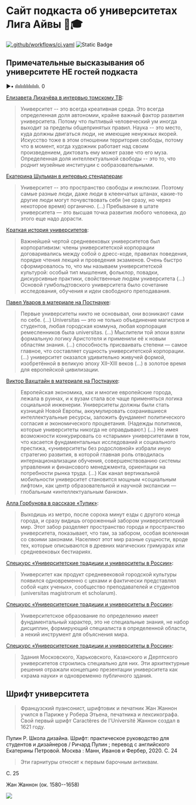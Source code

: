 # Сайт подкаста об университетах Лига Айвы 🏫🎓

[![.github/workflows/ci.yaml](https://github.com/pages-themes/merlot/actions/workflows/ci.yaml/badge.svg)](https://github.com/pages-themes/merlot/actions/workflows/ci.yaml)  ![Static Badge](https://img.shields.io/badge/podcast-8A2BE2)

## Примечательные высказывания об университете НЕ гостей подкаста

▶• ılıılıılılılıılıılı. 0

[Елизавета Лихачёва в интервью томскому ТВ](https://youtu.be/j8Q9voHRM-U?si=5oNlbBKo0FT6TgRD&t=86): 
> Университет -- это всегда креативная среда. Это всегда определенная доля автономии, крайне важный фактор развития университета. Потому что пытливый человеческий ум иногда выходит за пределы общепринятых правил. Наука -- это место, куда должны двигаться люди, не имеющие ненужных якорей. 
Искусство тоже в этом отношении территория свободы, потому что в момент, когда художник работает над своим произведением, диктовать ему может разве что его муза. 
Определенная доля интеллектуальной свободы -- это то, что роднит музейные институции с ообразовательными.

[Екатерина Шульман в интервью стендаперам](https://youtu.be/BR3CnSStQys?si=koByI0v7x49t1icm&t=295): 
> Университет -- это пространство свободы и инклюзии. Поэтому самые разные люди, даже люди в клеенчатых штанах, какие-то другие люди могут почувствовать себя (не сразу, но через некоторое время) органично. (...) Пребывание в штате университета — это высшая точка развития любого человека, до этого еще надо дорасти.

[Краткая история университетов](https://postnauka.org/lists/94846):
> Важнейшей чертой средневековых университетов был корпоративизм: члены университетской корпорации договаривались между собой о дресс-коде, правилах поведения, порядке чтения лекций и проведения экзаменов. Очень быстро сформировалось то, что мы называем университетской культурой: особый тип мышления, фольклор, повадки, дискурсивные практики, свойственные людям университета (...)
Основой гумбольдтовского университета было сочетание исследования, обучения и идеи свободного преподавания. 

[Павел Уваров в материале на Постнауке](https://postnauka.org/faq/24472):
> Первые университеты никто не основывал, они возникают сами по себе. (...) Universitas — это не только объединение магистров и студентов, любая городская коммуна, любая корпорация ремесленников была universitas. (...) Мыслители той эпохи взяли формальную логику Аристотеля и применили её к новым областям знания. (...) способность присваивать степени — самое главное, что составляет сущность университетской корпорации. (...)  университет оказался удивительно живучей формой, изобретённой в великую эпоху XII–XIII веков (...) в золотое время для европейской цивилизации.

[Виктор Вахштайн в материале на Постнауке](https://postnauka.org/faq/66416):
> Европейская экономика, как и многие европейские города, лежала в руинах, и к вузам стала все чаще применяться логика социальной инженерии. Университеты должны были стать кузницей Новой Европы, аккумулировать сохранившиеся интеллектуальные ресурсы, заложить фундамент политического согласия и экономического процветания. (Надежды политиков, которые университеты никогда не оправдывают.) (...) Не имея возможности конкурировать со «старыми» университетами в том, что касается фундаментальных исследований и социального престижа, «университеты без родословной» избрали иную стратегию развития, в которой главная роль отводилась интернационализации обучения, совершенствованию системы управления и финансового менеджмента, ориентации на потребности рынка труда. (...) Как канал вертикальной мобильности университет становится мощным «социальным лифтом», как центр образовательной и научной экспансии — глобальным «интеллектуальным банком».

[Алла Горбунова в рассказе «Тупик»](https://www.pravilamag.ru/letters/275773-tupik-rasskaz-ally-gorbunovoy-ob-universitetskih-sushchnostyah/):
> Выходишь из метро, после сорока минут езды с другого конца города, и сразу видишь огороженный забором университетский мир. Этот забор разделяет пространство города и пространство университета, показывает, что там, за забором, особая вселенная со своими законами. Населяют этот мир разные сущности, вроде тех, которые описываются в древних магических гримуарах или средневековых бестиариях.

[Спецкурс «Университетские традиции и университеты в России»](https://history.museums.spbu.ru/files/Issledovaniya/publikacii_sotrudnikov/Univ_tradicii.pdf):
> Университет как продукт средневековой городской культуры появился одновременно с цехами и фактически представлял собой «цех ученых», сообщество преподавателей и студентов (universitas magistrorum et scholarum).

[Спецкурс «Университетские традиции и университеты в России»](https://history.museums.spbu.ru/files/Issledovaniya/publikacii_sotrudnikov/Univ_tradicii.pdf):
> Университетское образование по определению имеет фундаментальный характер, это не специальные знания, не набор дисциплин, формирующий специалиста в определенной области, а некий инструмент для объяснения мира.

[Спецкурс «Университетские традиции и университеты в России»](https://history.museums.spbu.ru/files/Issledovaniya/publikacii_sotrudnikov/Univ_tradicii.pdf):
> Здания Московского, Харьковского, Казанского и Дерптского университетов строились специально для них. Эти архитектурные решения отражали концепцию презентации университета как «храма науки» и одновременно публичного здания.

## Шрифт университета

> Французский пуансонист, шрифтовик и печатник Жан Жаннон учился в Париже у Робера Этьена, печатника и лексикографа. Свой первый шрифт Caractères de l'Université Жаннон создал в 1621 году.

Пулин Р. Школа дизайна. Шрифт: практическое руководство для студентов и дизайнеров / Ричард Пулин ; перевод с английского Екатерины Петровой. Москва : Манн, Иванов и Фербер, 2020.  С. 24

> Эти гарнитуры относят к первым барочным антиквам.

С. 25 

Жан Жаннон (ок. 1580--1658)

![](https://blogger.googleusercontent.com/img/b/R29vZ2xl/AVvXsEgsy2S9cv8WMdguvW_aHKkRtiF1qzi71SnMgbzbOgh7jXviQDUeIRVqf0TieNkEw70871LognlhWyk9WklZ0nYiKh_TKgLdbA1gGo9JB5JFKyz5Dmr8lciR0PiftL1p0v1KpMLK/s400/1+Spec+1845+-+det+2.jpg)
